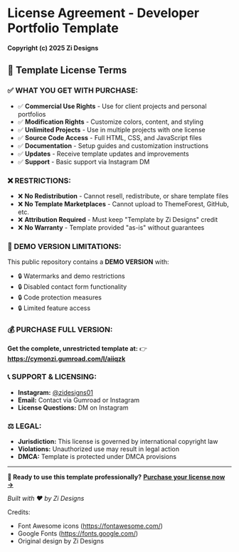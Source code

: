 # License Agreement - Developer Portfolio Template

**Copyright (c) 2025 Zi Designs**

## 🎨 Template License Terms

### ✅ WHAT YOU GET WITH PURCHASE:
- ✅ **Commercial Use Rights** - Use for client projects and personal portfolios
- ✅ **Modification Rights** - Customize colors, content, and styling
- ✅ **Unlimited Projects** - Use in multiple projects with one license
- ✅ **Source Code Access** - Full HTML, CSS, and JavaScript files
- ✅ **Documentation** - Setup guides and customization instructions
- ✅ **Updates** - Receive template updates and improvements
- ✅ **Support** - Basic support via Instagram DM

### ❌ RESTRICTIONS:
- ❌ **No Redistribution** - Cannot resell, redistribute, or share template files
- ❌ **No Template Marketplaces** - Cannot upload to ThemeForest, GitHub, etc.
- ❌ **Attribution Required** - Must keep "Template by Zi Designs" credit
- ❌ **No Warranty** - Template provided "as-is" without guarantees

### 🚨 DEMO VERSION LIMITATIONS:
This public repository contains a **DEMO VERSION** with:
- 🔒 Watermarks and demo restrictions
- 🔒 Disabled contact form functionality
- 🔒 Code protection measures
- 🔒 Limited feature access

### 💰 PURCHASE FULL VERSION:
**Get the complete, unrestricted template at:**
👉 **https://cymonzi.gumroad.com/l/aiiqzk**

### 📞 SUPPORT & LICENSING:
- **Instagram:** [@zidesigns01](https://instagram.com/zidesigns01)
- **Email:** Contact via Gumroad or Instagram
- **License Questions:** DM on Instagram

### ⚖️ LEGAL:
- **Jurisdiction:** This license is governed by international copyright law
- **Violations:** Unauthorized use may result in legal action
- **DMCA:** Template is protected under DMCA provisions

---

**🎯 Ready to use this template professionally?**
**[Purchase your license now →](https://cymonzi.gumroad.com/l/aiiqzk)**

*Built with ❤️ by Zi Designs*

Credits:
- Font Awesome icons (https://fontawesome.com/)
- Google Fonts (https://fonts.google.com/)
- Original design by Zi Designs
